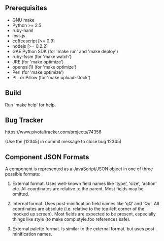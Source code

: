 Prerequisites
-------------

* GNU make
* Python >= 2.5
* ruby-haml
* less.js
* coffeescript [>= 0.9]
* nodejs [>= 0.2.2]
* GAE Python SDK (for 'make run' and 'make deploy')
* ruby-fssm (for 'make watch')
* JRE (for 'make optimize')
* openssl(1) (for 'make optimize')
* Perl (for 'make optimize')
* PIL or Pillow (for 'make upload-stock')

Build
-----

Run 'make help' for help.

Bug Tracker
-----------

https://www.pivotaltracker.com/projects/74356

(Use the [12345] in commit message to close bug 12345)

Component JSON Formats
----------------------

A component is represented as a JavaScript/JSON object in one of three possible formats:

1. External format. Uses well-known field names like 'type', 'size', 'action' etc. All coordinates are relative to the parent. Most fields may be omitted.

2. Internal format. Uses post-minification field names like 'qQ' and 'Qq'. All coordinates are absolute (i.e. relative to the top-left corner of the mocked up screen). Most fields are expected to be present, especially things like style (to make comp.style.foo references safe).

3. External palette format. Is similar to the external format, but uses post-minification names.


